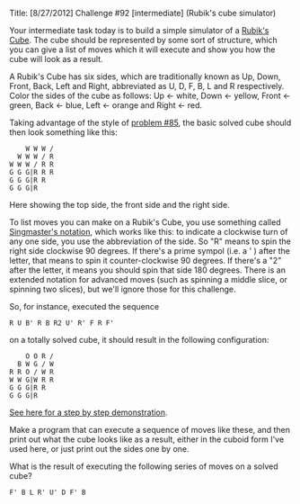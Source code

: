 Title: [8/27/2012] Challenge #92 [intermediate] (Rubik's cube simulator)

Your intermediate task today is to build a simple simulator of a [Rubik's Cube](http://en.wikipedia.org/wiki/Rubik%27s_Cube). The cube should be represented by some sort of structure, which you can give a list of moves which it will execute and show you how the cube will look as a result.

A Rubik's Cube has six sides, which are traditionally known as Up, Down, Front, Back, Left and Right, abbreviated as U, D, F, B, L and R respectively. Color the sides of the cube as follows: Up <- white, Down <- yellow, Front <- green, Back <- blue, Left <- orange and Right <- red. 

Taking advantage of the style of [problem #85](http://www.reddit.com/r/dailyprogrammer/comments/xq2ao/832012_challenge_85_intermediate_3d_cuboid/), the basic solved cube should then look something like this:

        W W W /
      W W W / R
    W W W / R R
    G G G|R R R
    G G G|R R
    G G G|R

Here showing the top side, the front side and the right side. 

To list moves you can make on a Rubik's Cube, you use something called [Singmaster's notation](http://en.wikipedia.org/wiki/Rubik%27s_Cube#Move_notation), which works like this: to indicate a clockwise turn of any one side, you use the abbreviation of the side. So "R" means to spin the right side clockwise 90 degrees. If there's a prime sympol (i.e. a ' ) after the letter, that means to spin it counter-clockwise 90 degrees. If there's a "2" after the letter, it means you should spin that side 180 degrees. There is an extended notation for advanced moves (such as spinning a middle slice, or spinning two slices), but we'll ignore those for this challenge. 

So, for instance, executed the sequence
    
    R U B' R B R2 U' R' F R F'

on a totally solved cube, it should result in the following configuration:
    
        O O R /
      B W G / W
    R R O / W R
    W W G|W R R
    G G G|R R
    G G G|R

[See here for a step by step demonstration](http://alg.garron.us/?alg=R_U_B-_R_B_R2_U-_R-_F_R_F-).

Make a program that can execute a sequence of moves like these, and then print out what the cube looks like as a result, either in the cuboid form I've used here, or just print out the sides one by one. 

What is the result of executing the following series of moves on a solved cube?

    F' B L R' U' D F' B
